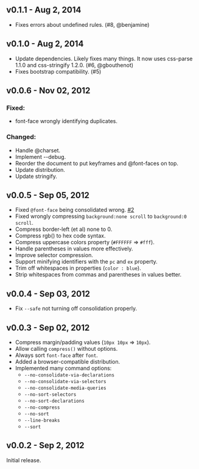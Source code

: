 v0.1.1 - Aug 2, 2014
--------------------

 * Fixes errors about undefined rules. (#8, @benjamine)

v0.1.0 - Aug 2, 2014
--------------------

 * Update dependencies. Likely fixes many things. It now uses css-parse 1.1.0 
  and css-stringify 1.2.0. (#6, @gbouthenot)
 * Fixes bootstrap compatibility. (#5)

v0.0.6 - Nov 02, 2012
---------------------

### Fixed:
  * font-face wrongly identifying duplicates.

### Changed:
  * Handle @charset.
  * Implement --debug.
  * Reorder the document to put keyframes and @font-faces on top.
  * Update distribution.
  * Update stringify.

v0.0.5 - Sep 05, 2012
---------------------

  * Fixed `@font-face` being consolidated wrong. [#2]
  * Fixed wrongly compressing `background:none scroll` to `background:0 scroll`.
  * Compress border-left (et al) none to 0.
  * Compress rgb() to hex code syntax.
  * Compress uppercase colors property (`#FFFFFF` => `#fff`).
  * Handle parentheses in values more effectively.
  * Improve selector compression.
  * Support minifying identifiers with the `pc` and `ex` property.
  * Trim off whitespaces in properties (`color : blue`).
  * Strip whitespaces from commas and parentheses in values better.

[#2]: https://github.com/rstacruz/css-condense/issues/2

v0.0.4 - Sep 03, 2012
---------------------

  * Fix `--safe` not turning off consolidation properly.

v0.0.3 - Sep 02, 2012
---------------------

  * Compress margin/padding values (`10px 10px` => `10px`).
  * Allow calling `compress()` without options.
  * Always sort `font-face` after `font`.
  * Added a browser-compatible distribution.
  * Implemented many command options:
    - `--no-consolidate-via-declarations`
    - `--no-consolidate-via-selectors`
    - `--no-consolidate-media-queries`
    - `--no-sort-selectors`
    - `--no-sort-declarations`
    - `--no-compress`
    - `--no-sort`
    - `--line-breaks`
    - `--sort`

v0.0.2 - Sep 2, 2012
--------------------

Initial release.
